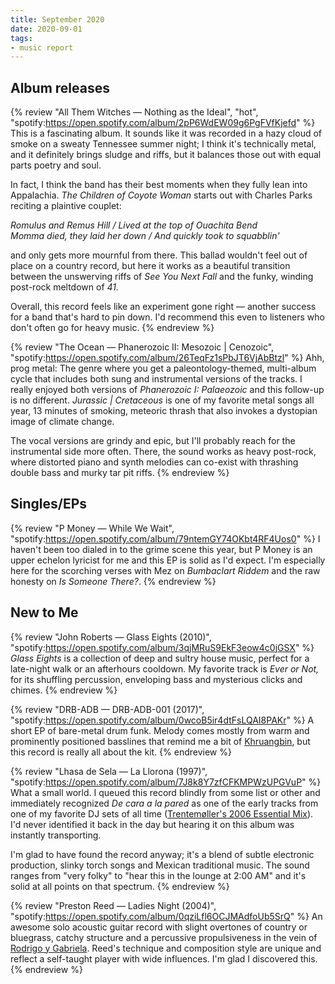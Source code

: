 ```yaml
---
title: September 2020
date: 2020-09-01
tags:
- music report
---
```



## Album releases

{% review "All Them Witches — Nothing as the Ideal", "hot",
  "spotify:https://open.spotify.com/album/2pP6WdEW09g6PgFVfKjefd"
%}
  This is a fascinating album. It sounds like it was recorded in a hazy cloud of smoke on a sweaty Tennessee summer night; I think it's technically metal, and it definitely brings sludge and riffs, but it balances those out with equal parts poetry and soul.

  In fact, I think the band has their best moments when they fully lean into Appalachia. _The Children of Coyote Woman_ starts out with Charles Parks reciting a plaintive couplet:

  _Romulus and Remus Hill / Lived at the top of Ouachita Bend\
  Momma died, they laid her down / And quickly took to squabblin'_

  and only gets more mournful from there. This ballad wouldn't feel out of place on a country record, but here it works as a beautiful transition between the unswerving riffs of _See You Next Fall_ and the funky, winding post-rock meltdown of _41._

  Overall, this record feels like an experiment gone right — another success for a band that's hard to pin down. I'd recommend this even to listeners who don't often go for heavy music.
{% endreview %}

{% review "The Ocean — Phanerozoic II: Mesozoic | Cenozoic",
  "spotify:https://open.spotify.com/album/26TeqFz1sPbJT6VjAbBtzl"
%}
  Ahh, prog metal: The genre where you get a paleontology-themed, multi-album cycle that includes both sung and instrumental versions of the tracks. I really enjoyed both versions of _Phanerozoic I: Palaeozoic_ and this follow-up is no different. _Jurassic | Cretaceous_ is one of my favorite metal songs all year, 13 minutes of smoking, meteoric thrash that also invokes a dystopian image of climate change.

  The vocal versions are grindy and epic, but I'll probably reach for the instrumental side more often. There, the sound works as heavy post-rock, where distorted piano and synth melodies can co-exist with thrashing double bass and murky tar pit riffs.
{% endreview %}


## Singles/EPs

{% review "P Money — While We Wait",
  "spotify:https://open.spotify.com/album/79ntemGY74OKbt4RF4Uos0"
%}
  I haven't been too dialed in to the grime scene this year, but P Money is an upper echelon lyricist for me and this EP is solid as I'd expect. I'm especially here for the scorching verses with Mez on _Bumbaclart Riddem_ and the raw honesty on _Is Someone There?_.
{% endreview %}



## New to Me

{% review "John Roberts — Glass Eights (2010)",
  "spotify:https://open.spotify.com/album/3qjMRuS9EkF3eow4c0jGSX"
%}
  _Glass Eights_ is a collection of deep and sultry house music, perfect for a late-night walk or an afterhours cooldown. My favorite track is _Ever or Not,_ for its shuffling percussion, enveloping bass and mysterious clicks and chimes.
{% endreview %}

{% review "DRB-ADB — DRB-ADB-001 (2017)",
  "spotify:https://open.spotify.com/album/0wcoB5ir4dtFsLQAI8PAKr"
%}
  A short EP of bare-metal drum funk. Melody comes mostly from warm and prominently positioned basslines that remind me a bit of [Khruangbin](https://open.spotify.com/artist/2mVVjNmdjXZZDvhgQWiakk), but this record is really all about the kit.
{% endreview %}

{% review "Lhasa de Sela — La Llorona (1997)",
  "spotify:https://open.spotify.com/album/7J8k8Y7zfCFKMPWzUPGVuP"
%}
  What a small world. I queued this record blindly from some list or other and immediately recognized _De cara a la pared_ as one of  the early tracks from one of my favorite DJ sets of all time ([Trentemøller's 2006 Essential Mix](https://www.youtube.com/watch?v=YJNI61MBqmE)). I'd never identified it back in the day but hearing it on this album was instantly transporting.

  I'm glad to have found the record anyway; it's a blend of subtle electronic production, slinky torch songs and Mexican traditional music. The sound ranges from "very folky" to "hear this in the lounge at 2:00 AM" and it's solid at all points on that spectrum.
{% endreview %}

{% review "Preston Reed — Ladies Night (2004)",
  "spotify:https://open.spotify.com/album/0qziLfl6OCJMAdfoUb5SrQ"
%}
  An awesome solo acoustic guitar record with slight overtones of country or bluegrass, catchy structure and a percussive propulsiveness in the vein of [Rodrigo y Gabriela](https://open.spotify.com/artist/7vX3cMVyW8gtDA4y855ynF). Reed's technique and composition style are unique and reflect a self-taught player with wide influences. I'm glad I discovered this.
{% endreview %}
